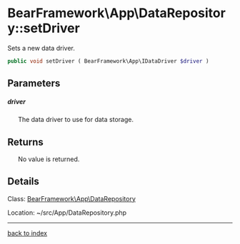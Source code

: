 # BearFramework\App\DataRepository::setDriver

Sets a new data driver.

```php
public void setDriver ( BearFramework\App\IDataDriver $driver )
```

## Parameters

##### driver

&nbsp;&nbsp;&nbsp;&nbsp;&nbsp;&nbsp;The data driver to use for data storage.

## Returns

&nbsp;&nbsp;&nbsp;&nbsp;&nbsp;&nbsp;No value is returned.

## Details

Class: [BearFramework\App\DataRepository](bearframework.app.datarepository.class.md)

Location: ~/src/App/DataRepository.php

---

[back to index](index.md)

